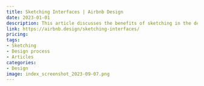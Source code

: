 ```yaml
---
title: Sketching Interfaces | Airbnb Design
date: 2023-01-01
description: This article discusses the benefits of sketching in the design process, and how the design team at Airbnb uses sketching to explore ideas, iterate quickly, and communicate effectively.
link: https://airbnb.design/sketching-interfaces/
pricing: 
tags: 
- Sketching
- Design process
- Articles
categories: 
- Design
image: index_screenshot_2023-09-07.png
---
```

